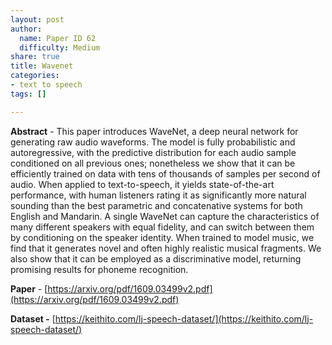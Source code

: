 ```yaml
---
layout: post
author:
  name: Paper ID 62
  difficulty: Medium
share: true
title: Wavenet
categories:
- text to speech
tags: []

---
```

**Abstract** - This paper introduces WaveNet, a deep neural network for generating raw audio waveforms. The model is fully probabilistic and autoregressive, with the predictive distribution for each audio sample conditioned on all previous ones; nonetheless we show that it can be efficiently trained on data with tens of thousands of samples per second of audio. When applied to text-to-speech, it yields state-of-the-art performance, with human listeners rating it as significantly more natural sounding than the best parametric and concatenative systems for both English and Mandarin. A single WaveNet can capture the characteristics of many different speakers with equal fidelity, and can switch between them by conditioning on the speaker identity. When trained to model music, we find that it generates novel and often highly realistic musical fragments. We also show that it can be employed as a discriminative model, returning promising results for phoneme recognition.

**Paper** - [https://arxiv.org/pdf/1609.03499v2.pdf](https://arxiv.org/pdf/1609.03499v2.pdf)

**Dataset -** [https://keithito.com/lj-speech-dataset/](https://keithito.com/lj-speech-dataset/)
    